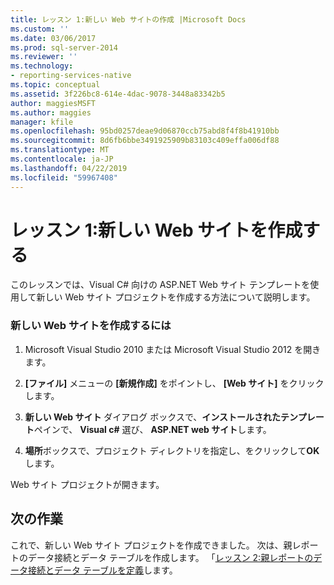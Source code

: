```yaml
---
title: レッスン 1:新しい Web サイトの作成 |Microsoft Docs
ms.custom: ''
ms.date: 03/06/2017
ms.prod: sql-server-2014
ms.reviewer: ''
ms.technology:
- reporting-services-native
ms.topic: conceptual
ms.assetid: 3f226bc8-614e-4dac-9078-3448a83342b5
author: maggiesMSFT
ms.author: maggies
manager: kfile
ms.openlocfilehash: 95bd0257deae9d06870ccb75abd8f4f8b41910bb
ms.sourcegitcommit: 8d6fb6bbe3491925909b83103c409effa006df88
ms.translationtype: MT
ms.contentlocale: ja-JP
ms.lasthandoff: 04/22/2019
ms.locfileid: "59967408"
---
```

# <a name="lesson-1-create-a-new-web-site"></a>レッスン 1:新しい Web サイトを作成する
  このレッスンでは、Visual C# 向けの ASP.NET Web サイト テンプレートを使用して新しい Web サイト プロジェクトを作成する方法について説明します。  
  
### <a name="to-create-a-new-website"></a>新しい Web サイトを作成するには  
  
1.  Microsoft Visual Studio 2010 または Microsoft Visual Studio 2012 を開きます。  
  
2.  **[ファイル]** メニューの **[新規作成]** をポイントし、 **[Web サイト]** をクリックします。  
  
3.  **新しい Web サイト** ダイアログ ボックスで、**インストールされたテンプレート**ペインで、 **Visual c#** 選び、 **ASP.NET web サイト**します。  
  
4.  **場所**ボックスで、プロジェクト ディレクトリを指定し、をクリックして**OK**します。  
  
 Web サイト プロジェクトが開きます。  
  
## <a name="next-task"></a>次の作業  
 これで、新しい Web サイト プロジェクトを作成できました。 次は、親レポートのデータ接続とデータ テーブルを作成します。 「[レッスン 2:親レポートのデータ接続とデータ テーブルを定義](lesson-2-define-a-data-connection-and-data-table-for-parent-report.md)します。  
  
  
